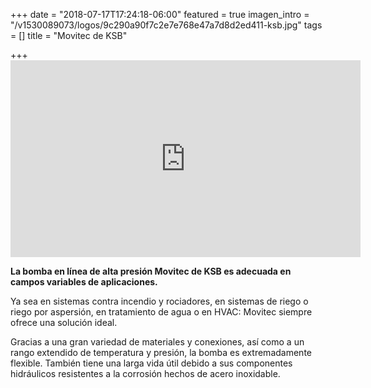 +++
date = "2018-07-17T17:24:18-06:00"
featured = true
imagen_intro = "/v1530089073/logos/9c290a90f7c2e7e768e47a7d8d2ed411-ksb.jpg"
tags = []
title = "Movitec de KSB"

+++
    <iframe width="560" height="315" src="https://www.youtube.com/embed/ZDDNYNox9l4" frameborder="0" allow="autoplay; encrypted-media" allowfullscreen></iframe>

**La bomba en línea de alta presión Movitec de KSB es adecuada en campos variables de aplicaciones.**

Ya sea en sistemas contra incendio y rociadores, en sistemas de riego o riego por aspersión, en tratamiento de agua o en HVAC: Movitec siempre ofrece una solución ideal.

Gracias a una gran variedad de materiales y conexiones, así como a un rango extendido de temperatura y presión, la bomba es extremadamente flexible. También tiene una larga vida útil debido a sus componentes hidráulicos resistentes a la corrosión hechos de acero inoxidable.